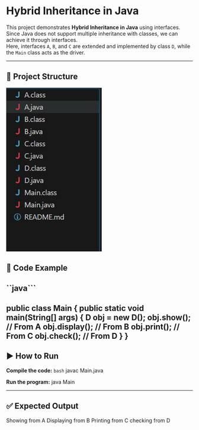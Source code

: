 # Hybrid Inheritance in Java

This project demonstrates **Hybrid Inheritance in Java** using interfaces.  
Since Java does not support multiple inheritance with classes, we can achieve it through interfaces.  
Here, interfaces `A`, `B`, and `C` are extended and implemented by class `D`, while the `Main` class acts as the driver.

---

## 📂 Project Structure

![alt text](image.png)

## 📝 Code Example
``java```
-----

public class Main {
    public static void main(String[] args) {
        D obj = new D();
        obj.show();     // From A
        obj.display();  // From B
        obj.print();    // From C
        obj.check();    // From D
    }
}
---
## ▶️ How to Run

**Compile the code:**
```bash```
javac Main.java


**Run the program:**
java Main

---
## ✅ Expected Output
Showing from A
Displaying from B
Printing from C
checking from D
